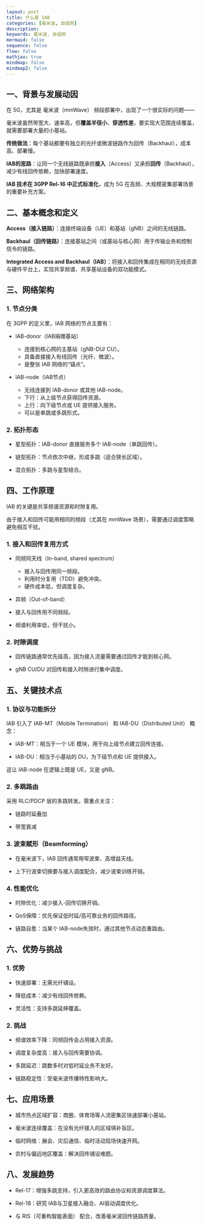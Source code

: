 ```yaml
---
layout: post
title: 什么是 IAB
categories: [毫米波, 自组网]
description: 
keywords: 毫米波, 自组网
mermaid: false
sequence: false
flow: false
mathjax: true
mindmap: false
mindmap2: false
---
```


## 一、背景与发展动因

在 5G，尤其是 毫米波（mmWave） 频段部署中，出现了一个很实际的问题——

毫米波虽然带宽大、速率高，但**覆盖半径小**、**穿透性差**，要实现大范围连续覆盖，就需要部署大量的小基站。

**传统做法**：每个基站都要有独立的光纤或微波链路作为回传（Backhaul），成本高、部署慢。

**IAB的思路**：让同一个无线链路既承担**接入**（Access）又承担**回传**（Backhaul），减少有线回传依赖，加快部署速度。

**IAB 技术在 3GPP Rel-16 中正式标准化**，成为 5G 在高频、大规模密集部署场景的重要补充方案。

## 二、基本概念和定义

**Access（接入链路）**：连接终端设备（UE）和基站（gNB）之间的无线链路。

**Backhaul（回传链路）**：连接基站之间（或基站与核心网）用于传输业务和控制信令的链路。

**Integrated Access and Backhaul（IAB）**：将接入和回传集成在相同的无线资源与硬件平台上，实现共享频谱、共享基站设备的双功能模式。

## 三、网络架构

### 1. 节点分类

在 3GPP 的定义里，IAB 网络的节点主要有：

- IAB-donor（IAB捐赠基站）

  - 连接到核心网的主基站（gNB-DU/ CU）。
  - 具备直接接入有线回传（光纤、微波）。
  - 是整张 IAB 网络的“锚点”。

- IAB-node（IAB节点）

  - 无线连接到 IAB-donor 或其他 IAB-node。
  - 下行：从上级节点获得回传资源。
  - 上行：向下级节点或 UE 提供接入服务。
  - 可以是单跳或多跳形式。

### 2. 拓扑形态

- 星型拓扑：IAB-donor 直接服务多个 IAB-node（单跳回传）。

- 链型拓扑：节点依次中继，形成多跳（适合狭长区域）。

- 混合拓扑：多跳与星型结合。

## 四、工作原理

IAB 的关键是共享频谱资源和时隙复用。

由于接入和回传可能用相同的频段（尤其在 mmWave 场景），需要通过调度策略避免相互干扰。

### 1. 接入和回传复用方式

- 同频同天线（In-band, shared spectrum）

  - 接入与回传用同一频段。
  - 利用时分复用（TDD）避免冲突。
  - 硬件成本低，但调度复杂。

- 异频（Out-of-band）

- 接入与回传用不同频段。
- 频谱利用率低，但干扰小。

### 2. 时隙调度

- 回传链路通常优先级高，因为接入流量需要通过回传才能到核心网。

- gNB CU/DU 对回传和接入时隙进行集中调度。

## 五、关键技术点

### 1. 协议与功能拆分

IAB 引入了 IAB-MT（Mobile Termination） 和 IAB-DU（Distributed Unit） 概念：

- IAB-MT：相当于一个 UE 模块，用于向上级节点建立回传连接。

- IAB-DU：相当于小基站的 DU，为下级节点和 UE 提供接入。

这让 IAB-node 在逻辑上既是 UE，又是 gNB。

### 2. 多跳路由

采用 RLC/PDCP 层的多跳转发。需重点关注：

- 链路时延叠加

- 带宽衰减

### 3. 波束赋形（Beamforming）

- 在毫米波下，IAB 回传通常用窄波束、高增益天线。

- 上下行波束切换要与接入调度配合，减少波束训练开销。

### 4. 性能优化

- 时隙优化：减少接入-回传切换开销。

- QoS保障：优先保证低时延/高可靠业务的回传路径。

- 链路自愈：当某个 IAB-node失效时，通过其他节点动态重路由。

## 六、优势与挑战

### 1. 优势

- 快速部署：无需光纤铺设。

- 降低成本：减少有线回传依赖。

- 灵活性：支持多跳延伸覆盖。

### 2. 挑战

- 频谱效率下降：同频回传会占用接入资源。

- 调度复杂度高：接入与回传需要协调。

- 多跳延迟：跳数多时对低时延业务不友好。

- 链路稳定性：受毫米波传播特性影响大。

## 七、应用场景

- 城市热点区域扩容：商圈、体育场等人流密集区快速部署小基站。

- 毫米波连续覆盖：在没有光纤接入的区域填补盲区。

- 临时网络：展会、灾后通信、临时活动现场快速开网。

- 农村与偏远地区覆盖：解决回传铺设难题。

## 八、发展趋势

- Rel-17：增强多跳支持，引入更高效的路由协议和资源调度算法。

- Rel-18：研究 IAB与卫星接入融合、AI驱动调度优化。

- 与 RIS（可重构智能表面） 配合，改善毫米波回传链路质量。
